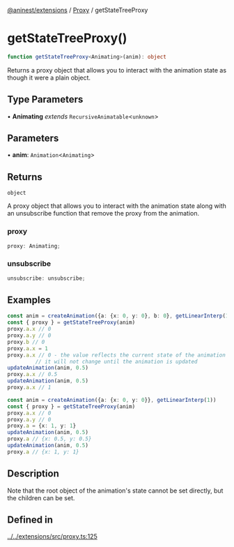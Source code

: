 [@aninest/extensions](../../index.md) / [Proxy](../index.md) / getStateTreeProxy

# getStateTreeProxy()

```ts
function getStateTreeProxy<Animating>(anim): object
```

Returns a proxy object that allows you to interact with the animation state
as though it were a plain object.

## Type Parameters

• **Animating** *extends* `RecursiveAnimatable`\<`unknown`\>

## Parameters

• **anim**: `Animation`\<`Animating`\>

## Returns

`object`

A proxy object that allows you to interact with the animation state
along with an unsubscribe function that remove the proxy from the animation.

### proxy

```ts
proxy: Animating;
```

### unsubscribe

```ts
unsubscribe: unsubscribe;
```

## Examples

```ts
const anim = createAnimation({a: {x: 0, y: 0}, b: 0}, getLinearInterp(1))
const { proxy } = getStateTreeProxy(anim)
proxy.a.x // 0
proxy.a.y // 0
proxy.b // 0
proxy.a.x = 1
proxy.a.x // 0 - the value reflects the current state of the animation so
         // it will not change until the animation is updated
updateAnimation(anim, 0.5)
proxy.a.x // 0.5
updateAnimation(anim, 0.5)
proxy.a.x // 1
```

```ts
const anim = createAnimation({a: {x: 0, y: 0}}, getLinearInterp(1))
const { proxy } = getStateTreeProxy(anim)
proxy.a.x // 0
proxy.a.y // 0
proxy.a = {x: 1, y: 1}
updateAnimation(anim, 0.5)
proxy.a // {x: 0.5, y: 0.5}
updateAnimation(anim, 0.5)
proxy.a // {x: 1, y: 1}
```

## Description

Note that the root object of the animation's state cannot
be set directly, but the children can be set.

## Defined in

[../../extensions/src/proxy.ts:125](https://github.com/zphrs/aninest/blob/988b5e8ac7585d70f507e793229537041ab3eea8/extensions/src/proxy.ts#L125)
